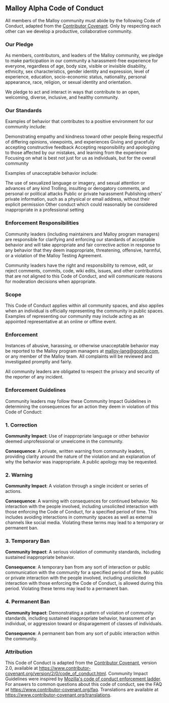 ## Malloy Alpha Code of Conduct
All members of the Malloy  community must abide by the following Code of Conduct, adapted from the [Contributor Covenant](https://www.contributor-covenant.org/). Only by respecting each other can we develop a productive, collaborative community.

### Our Pledge
As members, contributors, and leaders of the Malloy community, we pledge to make participation in our community a harassment-free experience for everyone, regardless of age, body size, visible or invisible disability, ethnicity, sex characteristics, gender identity and expression, level of experience, education, socio-economic status, nationality, personal appearance, race, religion, or sexual identity and orientation.

We pledge to act and interact in ways that contribute to an open, welcoming, diverse, inclusive, and healthy community.


### Our Standards
Examples of behavior that contributes to a positive environment for our community include:

Demonstrating empathy and kindness toward other people
Being respectful of differing opinions, viewpoints, and experiences
Giving and gracefully accepting constructive feedback
Accepting responsibility and apologizing to those affected by our mistakes, and learning from the experience
Focusing on what is best not just for us as individuals, but for the overall community

Examples of unacceptable behavior include:

The use of sexualized language or imagery, and sexual attention or advances of any kind
Trolling, insulting or derogatory comments, and personal or political attacks
Public or private harassment
Publishing others' private information, such as a physical or email address, without their explicit permission
Other conduct which could reasonably be considered inappropriate in a professional setting

### Enforcement Responsibilities
Community leaders (including maintainers and Malloy program managers) are responsible for clarifying and enforcing our standards of acceptable behavior and will take appropriate and fair corrective action in response to any behavior that they deem inappropriate, threatening, offensive, harmful, or a violation of the Malloy Testing Agreement.

Community leaders have the right and responsibility to remove, edit, or reject comments, commits, code, wiki edits, issues, and other contributions that are not aligned to this Code of Conduct, and will communicate reasons for moderation decisions when appropriate.


### Scope
This Code of Conduct applies within all community spaces, and also applies when an individual is officially representing the community in public spaces. Examples of representing our community may include acting as an appointed representative at an online or offline event.

### Enforcement
Instances of abusive, harassing, or otherwise unacceptable behavior may be reported to the Malloy program managers at malloy-lang@google.com, or any member of the Malloy team. All complaints will be reviewed and investigated promptly and fairly.

All community leaders are obligated to respect the privacy and security of the reporter of any incident.

### Enforcement Guidelines
Community leaders may follow these Community Impact Guidelines in determining the consequences for an action they deem in violation of this Code of Conduct:

### 1. Correction
**Community Impact**: Use of inappropriate language or other behavior deemed unprofessional or unwelcome in the community.
 
**Consequence**: A private, written warning from community leaders, providing clarity around the nature of the violation and an explanation of why the behavior was inappropriate. A public apology may be requested.
### 2. Warning
**Community Impact**: A violation through a single incident or series of actions.

**Consequence**: A warning with consequences for continued behavior. No interaction with the people involved, including unsolicited interaction with those enforcing the Code of Conduct, for a specified period of time. This includes avoiding interactions in community spaces as well as external channels like social media. Violating these terms may lead to a temporary or
permanent ban.

### 3. Temporary Ban
**Community Impact**: A serious violation of community standards, including sustained inappropriate behavior.
 
**Consequence**: A temporary ban from any sort of interaction or public communication with the community for a specified period of time. No public or private interaction with the people involved, including unsolicited interaction with those enforcing the Code of Conduct, is allowed during this period. Violating these terms may lead to a permanent ban.
### 4. Permanent Ban
**Community Impact**: Demonstrating a pattern of violation of community standards, including sustained inappropriate behavior,  harassment of an individual, or aggression toward or disparagement of classes of individuals.
 
**Consequence**: A permanent ban from any sort of public interaction within the community.
### Attribution 
This Code of Conduct is adapted from the [Contributor Covenant](https://www.contributor-covenant.org/), version 2.0, available at https://www.contributor-covenant.org/version/2/0/code_of_conduct.html.
Community Impact Guidelines were inspired by [Mozilla's code of conduct enforcement ladder](https://github.com/mozilla/diversity).
For answers to common questions about this code of conduct, see the FAQ at https://www.contributor-covenant.org/faq. Translations are available at https://www.contributor-covenant.org/translations.

